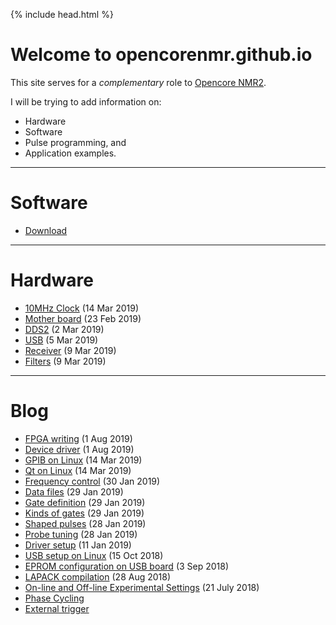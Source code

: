 {% include head.html %}

# Welcome to opencorenmr.github.io

This site serves for a _complementary_ role to [Opencore NMR2](http://kuchem.kyoto-u.ac.jp/bun/indiv/takezo/opencorenmr2/index.html).

I will be trying to add information on:
 - Hardware
 - Software
 - Pulse programming, and
 - Application examples.

- - -

# Software
- [Download](https://github.com/opencorenmr/console-devel-2.0.1/releases/)  

- - -

# Hardware

- [10MHz Clock](hardware/10MCLK/10MCLK.md) (14 Mar 2019)  
- [Mother board](hardware/motherBoard/motherBoard.md) (23 Feb 2019)  
- [DDS2](hardware/DDS2/DDS2.md) (2 Mar 2019)  
- [USB](hardware/USB/USB.md) (5 Mar 2019)  
- [Receiver](hardware/receiver/receiver.md) (9 Mar 2019)  
- [Filters](hardware/makingFilters/makingFilters.md) (9 Mar 2019)  



- - -

# Blog
- [FPGA writing](blog/fpga-writing/fpga-writing.md) (1 Aug 2019)  
- [Device driver](blog/driverSetup/driverSetup.md) (1 Aug 2019)  
- [GPIB on Linux](blog/gpibOnLinux/gpibOnLinux.md) (14 Mar 2019)  
- [Qt on Linux](blog/qt-on-linux/qt-on-linux.md) (14 Mar 2019)   
- [Frequency control](blog/dds2/dds2.md) (30 Jan 2019)  
- [Data files](blog/dataFiles/dataFiles.md) (29 Jan 2019)  
- [Gate definition](blog/gateDefinition/gateDefinition.md) (29 Jan 2019)  
- [Kinds of gates](blog/kindsOfGates/kindsOfGates.md) (29 Jan 2019)  
- [Shaped pulses](blog/shapedPulse/shapedPulse.md) (28 Jan 2019)  
- [Probe tuning](blog/probeTune/probeTune.md) (28 Jan 2019)  
- [Driver setup](blog/driverSetup/driverSetup.md) (11 Jan 2019)  
- [USB setup on Linux](blog/USBSetupOnLinux/USBSetupOnLinux.md) (15 Oct 2018)  
- [EPROM configuration on USB board](blog/usb_eprom/mprog.md) (3 Sep 2018)  
- [LAPACK compilation](blog/lapack/lapack.md) (28 Aug 2018)  
- [On-line and Off-line Experimental Settings](blog/onLineAndOffLineExpSettings/onLineAndOffLineExpSettings.md) (21 July 2018)  
- [Phase Cycling](blog/phaseCycle/phaseCycle.md)  
- [External trigger](blog/externalTrigger/extTrig.md)  
